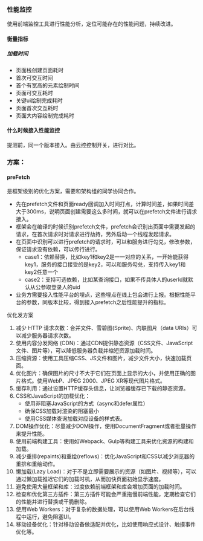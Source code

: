 ### 性能监控

使用前端监控工具进行性能分析，定位可能存在的性能问题，持续改进。

#### 衡量指标

##### 加载时间

- 页面栈创建页面耗时
- 首次可交互时间
- 首个有宽高的元素绘制时间
- 页面可交互耗时
- 关键ui绘制完成耗时
- 页面首次交互耗时
- 页面大内容绘制完成耗时

#### 什么时候接入性能监控

提测前，同一个版本接入。由云控控制开关，进行对比。

### 方案：

#### preFetch

是框架级别的优化方案，需要和架构组的同学协同合作。

- 先在prefetch文件和页面ready回调加入时间打点，计算时间差，如果时间差大于300ms，说明页面创建需要这么多时间，就可以在prefetch文件进行请求接入。
- 框架会在编译的时候识别prefetch文件，prefetch会识别出页面中需要发起的请求，在首次请求时对请求进行劫持，另外启动一个线程发起请求。
- 在页面中识别可以进行prefetch的请求时，可以和服务进行勾兑，修改参数，保证请求没有依赖，可以传行进行。
  - case1：依赖替换，比如key1和key2是一一对应的关系，一开始能获得key1，服务的接口接受的是key2，可以和服务勾兑，支持传入key1和key2任意一个
  - case2：支持可选依赖，比如某查询接口，如果不传具体人的userId就默认从公参取登录人的uid
- 业务方需要接入性能平台的埋点，这些埋点在线上包会进行上报。根据性能平台的参数，同版本比较，得到接入prefetch之后性能提升的指标。

优化发方案

1. 减少 HTTP 请求次数：合并文件、雪碧图(Sprite)、内联图片（data URIs）可以减少服务器请求次数。
2. 使用内容分发网络 (CDN)：通过CDN提供静态资源（CSS文件、JavaScript文件、图片等），可以降低服务器负载并缩短资源加载时间。
3. 压缩资源：使用工具压缩CSS、JS文件和图片，减少文件大小，快速加载页面。
4. 优化图片：确保图片的尺寸不大于它们在页面上显示的大小，并使用正确的图片格式。使用WebP、JPEG 2000、JPEG XR等现代图片格式。
5. 缓存利用：通过设置HTTP缓存头信息，让浏览器缓存已下载的静态资源。
6. CSS和JavaScript的加载优化：
   * 使用非阻塞JavaScript的方式（async和defer属性）
   * 确保CSS加载对渲染的阻塞最小
   * 使用CSS媒体查询加载对应设备的样式表。
7. DOM操作优化：尽量减少DOM操作，使用DocumentFragment或者批量操作来提升性能。
8. 使用前端构建工具：使用如Webpack、Gulp等构建工具来优化资源的构建和加载。
9. 减少重排(repaints)和重绘(reflows)：优化JavaScript和CSS以减少浏览器的重排和重绘动作。
10. 懒加载(Lazy Load)：对于不是立即需要展示的资源（如图片、视频等），可以通过懒加载推迟它们的加载时机，从而加快页面初始显示速度。
11. 避免使用大量框架和库：过度依赖前端框架和库会增加页面的加载时间。
12. 检查和优化第三方插件：第三方插件可能会严重拖慢前端性能，定期检查它们的性能并进行替换或干脆删除。
13. 使用Web Workers：对于复杂的数据处理，可以使用Web Workers在后台线程中运行，避免阻塞UI。
14. 移动设备优化：针对移动设备做适配并优化，比如使用响应式设计、触摸事件优化等。
